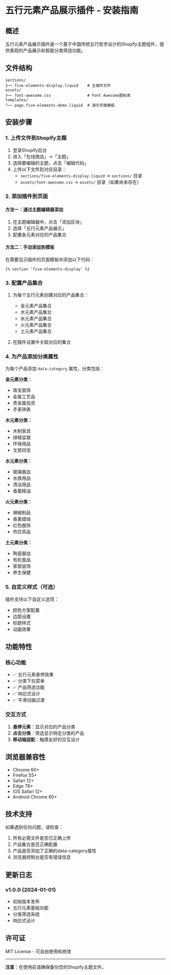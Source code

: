 # 五行元素产品展示插件 - 安装指南

## 概述

五行元素产品展示插件是一个基于中国传统五行哲学设计的Shopify主题组件，提供美观的产品展示和智能分类筛选功能。

## 文件结构

```
sections/
├── five-elements-display.liquid    # 主插件文件
assets/
├── font-awesome.css                # Font Awesome图标库
templates/
└── page.five-elements-demo.liquid  # 演示页面模板
```

## 安装步骤

### 1. 上传文件到Shopify主题

1. 登录Shopify后台
2. 进入「在线商店」→「主题」
3. 选择要编辑的主题，点击「编辑代码」
4. 上传以下文件到对应目录：
   - `sections/five-elements-display.liquid` → `sections/` 目录
   - `assets/font-awesome.css` → `assets/` 目录（如果尚未存在）

### 2. 添加插件到页面

#### 方法一：通过主题编辑器添加
1. 在主题编辑器中，点击「添加区块」
2. 选择「五行元素产品展示」
3. 配置各元素对应的产品集合

#### 方法二：手动添加到模板
在需要显示插件的页面模板中添加以下代码：

```liquid
{% section 'five-elements-display' %}
```

### 3. 配置产品集合

1. 为每个五行元素创建对应的产品集合：
   - 金元素产品集合
   - 木元素产品集合  
   - 水元素产品集合
   - 火元素产品集合
   - 土元素产品集合

2. 在插件设置中关联对应的集合

### 4. 为产品添加分类属性

为每个产品添加 `data-category` 属性，分类包括：

**金元素分类：**
- 珠宝首饰
- 金属工艺品  
- 贵金属投资
- 手表钟表

**木元素分类：**
- 木制家具
- 绿植盆栽
- 环保用品
- 文房四宝

**水元素分类：**
- 玻璃器皿
- 水族用品
- 清洁用品
- 香薰精油

**火元素分类：**
- 辣椒制品
- 香薰蜡烛
- 红色服饰
- 热饮茶品

**土元素分类：**
- 陶瓷器皿
- 有机食品
- 家居装饰
- 养生保健

### 5. 自定义样式（可选）

插件支持以下自定义选项：

- 颜色方案配置
- 边距设置
- 标题样式
- 动画效果

## 功能特性

### 核心功能
- ✅ 五行元素悬停效果
- ✅ 分类下拉菜单
- ✅ 产品筛选功能
- ✅ 响应式设计
- ✅ 平滑动画过渡

### 交互方式
1. **悬停元素**：显示对应的产品分类
2. **点击分类**：筛选显示特定分类的产品
3. **移动端适配**：触摸友好的交互设计

## 浏览器兼容性

- Chrome 60+
- Firefox 55+
- Safari 12+
- Edge 79+
- iOS Safari 12+
- Android Chrome 60+

## 技术支持

如果遇到任何问题，请检查：

1. 所有必需文件是否已正确上传
2. 产品集合是否正确配置
3. 产品是否添加了正确的data-category属性
4. 浏览器控制台是否有错误信息

## 更新日志

### v1.0.0 (2024-01-01)
- 初始版本发布
- 五行元素基础功能
- 分类筛选系统
- 响应式设计

## 许可证

MIT License - 可自由使用和修改

---

**注意**：在使用前请确保备份您的Shopify主题文件。
